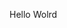 Hello Wolrd


















































































































































































































































































































































































































































































































































































































































































































































































































































































































































































































































































































































































































































































































































































































































































































































































































































































































































